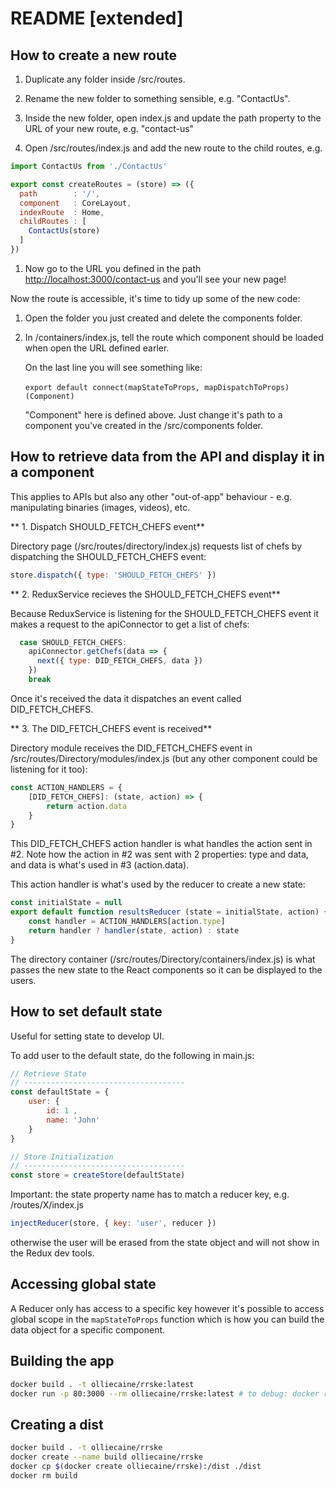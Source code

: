# README [extended]

## How to create a new route

1. Duplicate any folder inside /src/routes.

1. Rename the new folder to something sensible, e.g. "ContactUs".

1. Inside the new folder, open index.js and update the path property to the URL of your new route, e.g. "contact-us"

1. Open /src/routes/index.js and add the new route to the child routes, e.g.

  ```javascript
  import ContactUs from './ContactUs'

  export const createRoutes = (store) => ({
    path        : '/',
    component   : CoreLayout,
    indexRoute  : Home,
    childRoutes : [
      ContactUs(store)
    ]
  })
  ```

1. Now go to the URL you defined in the path [http://localhost:3000/contact-us](http://localhost:3000/contact-us) and you'll see your new page!

Now the route is accessible, it's time to tidy up some of the new code:

1. Open the folder you just created and delete the components folder.

1. In  /containers/index.js, tell the route which component should be loaded when open the URL defined earler.

   On the last line you will see something like:

   ​```export default connect(mapStateToProps, mapDispatchToProps)(Component)```

   "Component" here is defined above. Just change it's path to a component you've created in the /src/components folder.

## How to retrieve data from the API and display it in a component

This applies to APIs but also any other "out-of-app" behaviour - e.g. manipulating binaries (images, videos), etc.

** 1. Dispatch SHOULD_FETCH_CHEFS event**

Directory page (/src/routes/directory/index.js) requests list of chefs by dispatching the SHOULD_FETCH_CHEFS event:

```javascript
store.dispatch({ type: 'SHOULD_FETCH_CHEFS' })
```

** 2. ReduxService recieves the SHOULD_FETCH_CHEFS event**

Because ReduxService is listening for the SHOULD_FETCH_CHEFS event it makes a request to the apiConnector to get a list of chefs:

```javascript
  case SHOULD_FETCH_CHEFS:
    apiConnector.getChefs(data => {
      next({ type: DID_FETCH_CHEFS, data })
    })
    break
```

Once it's received the data it dispatches an event called DID_FETCH_CHEFS.

** 3. The DID_FETCH_CHEFS event is received**

Directory module receives the DID_FETCH_CHEFS event in /src/routes/Directory/modules/index.js (but any other component could be listening for it too):

```javascript
const ACTION_HANDLERS = {
    [DID_FETCH_CHEFS]: (state, action) => {
        return action.data
    }
}
```

This DID_FETCH_CHEFS action handler is what handles the action sent in #2. Note how the action in #2 was sent with 2 properties: type and data, and data is what's used in #3 (action.data).

This action handler is what's used by the reducer to create a new state:

```javascript
const initialState = null
export default function resultsReducer (state = initialState, action) {
    const handler = ACTION_HANDLERS[action.type]
    return handler ? handler(state, action) : state
}
```

The directory container (/src/routes/Directory/containers/index.js) is what passes the new state to the React components so it can be displayed to the users.

## How to set default state

Useful for setting state to develop UI.

To add user to the default state, do the following in main.js:

```javascript
// Retrieve State
// ------------------------------------
const defaultState = {
    user: {
        id: 1 ,
        name: 'John'
    }
}

// Store Initialization
// ------------------------------------
const store = createStore(defaultState)
```

Important: the state property name has to match a reducer key, e.g. /routes/X/index.js

```javascript
injectReducer(store, { key: 'user', reducer })
```

otherwise the user will be erased from the state object and will not show in the Redux dev tools.

## Accessing global state

A Reducer only has access to a specific key however it's possible to access global scope in the `mapStateToProps` function which is how you can build the data object for a specific component.

## Building the app

```bash
docker build . -t olliecaine/rrske:latest
docker run -p 80:3000 --rm olliecaine/rrske:latest # to debug: docker run -p 80:3000 --rm -it olliecaine/rrske:latest sh
```

## Creating a dist

```bash
docker build . -t olliecaine/rrske
docker create --name build olliecaine/rrske
docker cp $(docker create olliecaine/rrske):/dist ./dist
docker rm build
```